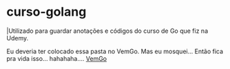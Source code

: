 # curso-golang

|Utilizado para guardar anotações e códigos do curso de Go que fiz na Udemy.


Eu deveria ter colocado essa pasta no VemGo. Mas eu mosquei...
Então fica pra vida isso... hahahaha....
[VemGo](https://github.com/RafaelGomides/VemGo)

